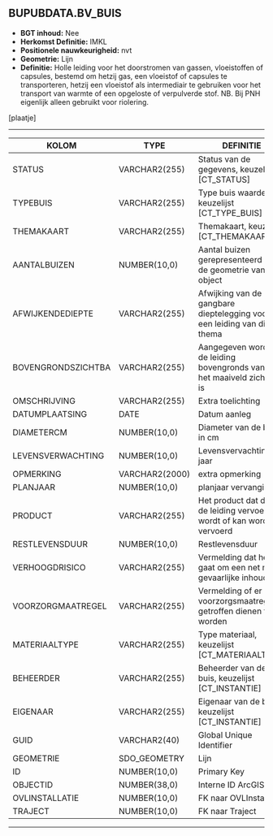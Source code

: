 ﻿## BUPUBDATA.BV_BUIS


* __BGT inhoud:__ Nee
* __Herkomst Definitie:__ IMKL
* __Positionele nauwkeurigheid:__ nvt
* __Geometrie:__ Lijn
* __Definitie:__ Holle leiding voor het doorstromen van gassen, vloeistoffen of capsules, bestemd om hetzij gas,
een vloeistof of capsules te transporteren, hetzij een vloeistof als intermediair te gebruiken voor het transport van
warmte of een opgeloste of verpulverde stof. NB. Bij PNH eigenlijk alleen gebruikt voor riolering.

[plaatje]

***

|KOLOM                           	|TYPE          	|DEFINITIE|
|------                          	|----          	|-----    |
|STATUS                          	|VARCHAR2(255) 	|Status van de gegevens, keuzelijst [CT_STATUS]|
|TYPEBUIS                        	|VARCHAR2(255) 	|Type buis waarde, keuzelijst [CT_TYPE_BUIS]|
|THEMAKAART                      	|VARCHAR2(255) 	|Themakaart, keuzelijst [CT_THEMAKAART]|
|AANTALBUIZEN                    	|NUMBER(10,0)  	|Aantal buizen gerepresenteerd door de geometrie van dit object|
|AFWIJKENDEDIEPTE                	|VARCHAR2(255) 	|Afwijking van de gangbare dieptelegging voor een leiding van dit thema|
|BOVENGRONDSZICHTBA              	|VARCHAR2(255) 	|Aangegeven wordt of de leiding bovengronds vanaf het maaiveld zichtbaar is|
|OMSCHRIJVING                    	|VARCHAR2(255) 	|Extra toelichting|
|DATUMPLAATSING                  	|DATE          	|Datum aanleg|
|DIAMETERCM                      	|NUMBER(10,0)  	|Diameter van de buis in cm|
|LEVENSVERWACHTING               	|NUMBER(10,0)  	|Levensvervachting in jaar|
|OPMERKING                       	|VARCHAR2(2000)	|extra opmerking|
|PLANJAAR                        	|NUMBER(10,0)  	|planjaar vervanging|
|PRODUCT                         	|VARCHAR2(255) 	|Het product dat door de leiding vervoerd wordt of kan worden vervoerd|
|RESTLEVENSDUUR                  	|NUMBER(10,0)  	|Restlevensduur|
|VERHOOGDRISICO                  	|VARCHAR2(255) 	|Vermelding dat het gaat om een net met gevaarlijke inhoud|
|VOORZORGMAATREGEL               	|VARCHAR2(255) 	|Vermelding of er voorzorgsmaatregelen getroffen dienen te worden|
|MATERIAALTYPE                   	|VARCHAR2(255)  |Type materiaal, keuzelijst [CT_MATERIAALTYPE]|
|BEHEERDER                       	|VARCHAR2(255) 	|Beheerder van de buis, keuzelijst [CT_INSTANTIE]|
|EIGENAAR                        	|VARCHAR2(255) 	|Eigenaar van de buis, keuzelijst [CT_INSTANTIE]|
|GUID                            	|VARCHAR2(40)  	|Global Unique Identifier|
|GEOMETRIE                       	|SDO_GEOMETRY  	|Lijn|
|ID                              	|NUMBER(10,0)  	|Primary Key|
|OBJECTID                        	|NUMBER(38,0)   |Interne ID ArcGIS|
|OVLINSTALLATIE                  	|NUMBER(10,0)  	|FK naar OVLInstallatie|
|TRAJECT                         	|NUMBER(10,0)  	|FK naar Traject|


***

